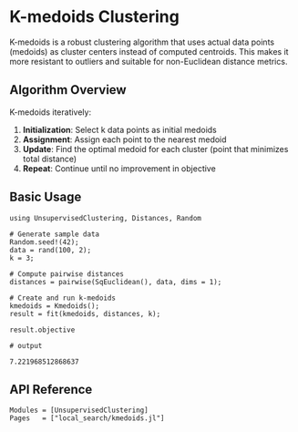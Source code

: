 # K-medoids Clustering

K-medoids is a robust clustering algorithm that uses actual data points (medoids) as cluster centers instead of computed centroids. This makes it more resistant to outliers and suitable for non-Euclidean distance metrics.

## Algorithm Overview

K-medoids iteratively:
1. **Initialization**: Select k data points as initial medoids
2. **Assignment**: Assign each point to the nearest medoid
3. **Update**: Find the optimal medoid for each cluster (point that minimizes total distance)
4. **Repeat**: Continue until no improvement in objective

## Basic Usage

```jldoctest
using UnsupervisedClustering, Distances, Random

# Generate sample data
Random.seed!(42);
data = rand(100, 2);
k = 3;

# Compute pairwise distances
distances = pairwise(SqEuclidean(), data, dims = 1);

# Create and run k-medoids
kmedoids = Kmedoids();
result = fit(kmedoids, distances, k);

result.objective

# output

7.221968512868637
```

## API Reference

```@autodocs
Modules = [UnsupervisedClustering]
Pages   = ["local_search/kmedoids.jl"]
```
